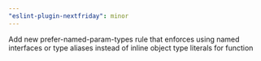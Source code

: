 ```yaml
---
"eslint-plugin-nextfriday": minor
---
```


Add new prefer-named-param-types rule that enforces using named interfaces or type aliases instead of inline object type literals for function
